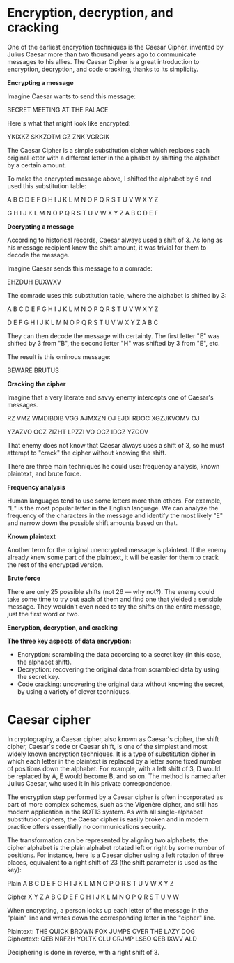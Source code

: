 # Encryption, decryption, and cracking

One of the earliest encryption techniques is the Caesar Cipher, invented by Julius Caesar more than two thousand years ago to communicate messages to his allies.
The Caesar Cipher is a great introduction to encryption, decryption, and code cracking, thanks to its simplicity.

**Encrypting a message**


Imagine Caesar wants to send this message:

SECRET MEETING AT THE PALACE

Here's what that might look like encrypted:

YKIXKZ SKKZOTM GZ ZNK VGRGIK


The Caesar Cipher is a simple substitution cipher which replaces each original letter with a different letter in the alphabet by shifting the alphabet by a certain amount.


To make the encrypted message above, I shifted the alphabet by 6 and used this substitution table:


A	B	C	D	E	F	G	H	I	J	K	L	M	N	O	P	Q	R	S	T	U	V	W	X	Y	Z


G	H	I	J	K	L	M	N	O	P	Q	R	S	T	U	V	W	X	Y	Z	A	B	C	D	E	F



**Decrypting a message**


According to historical records, Caesar always used a shift of 3. As long as his message recipient knew the shift amount, it was trivial for them to decode the message.


Imagine Caesar sends this message to a comrade:


EHZDUH EUXWXV


The comrade uses this substitution table, where the alphabet is shifted by 3:


A	B	C	D	E	F	G	H	I	J	K	L	M	N	O	P	Q	R	S	T	U	V	W	X	Y	Z


D	E	F	G	H	I	J	K	L	M	N	O	P	Q	R	S	T	U	V	W	X	Y	Z	A	B	C


They can then decode the message with certainty. The first letter "E" was shifted by 3 from "B", the second letter "H" was shifted by 3 from "E", etc.

The result is this ominous message:


BEWARE BRUTUS



**Cracking the cipher**


Imagine that a very literate and savvy enemy intercepts one of Caesar's messages.


RZ VMZ WMDIBDIB VGG AJMXZN OJ EJDI RDOC XGZJKVOMV OJ

YZAZVO OCZ ZIZHT LPZZI VO OCZ IDGZ YZGOV


That enemy does not know that Caesar always uses a shift of 3, so he must attempt to "crack" the cipher without knowing the shift.

There are three main techniques he could use: frequency analysis, known plaintext, and brute force.


**Frequency analysis**


Human languages tend to use some letters more than others. For example, "E" is the most popular letter in the English language. We can analyze the frequency of the characters in the message and identify the most likely "E" and narrow down the possible shift amounts based on that.


**Known plaintext**


Another term for the original unencrypted message is plaintext. If the enemy already knew some part of the plaintext, it will be easier for them to crack the rest of the encrypted version.


**Brute force**


There are only 25 possible shifts (not 26 — why not?). The enemy could take some time to try out each of them and find one that yielded a sensible message. They wouldn't even need to try the shifts on the entire message, just the first word or two.


**Encryption, decryption, and cracking**


**The three key aspects of data encryption:**


* Encryption: scrambling the data according to a secret key (in this case, the alphabet shift).
* Decryption: recovering the original data from scrambled data by using the secret key.
* Code cracking: uncovering the original data without knowing the secret, by using a variety of clever techniques.


# Caesar cipher


In cryptography, a Caesar cipher, also known as Caesar's cipher, the shift cipher, Caesar's code or Caesar shift, is one of the simplest and most widely known encryption techniques. It is a type of substitution cipher in which each letter in the plaintext is replaced by a letter some fixed number of positions down the alphabet. For example, with a left shift of 3, D would be replaced by A, E would become B, and so on. The method is named after Julius Caesar, who used it in his private correspondence.

The encryption step performed by a Caesar cipher is often incorporated as part of more complex schemes, such as the Vigenère cipher, and still has modern application in the ROT13 system. As with all single-alphabet substitution ciphers, the Caesar cipher is easily broken and in modern practice offers essentially no communications security.

The transformation can be represented by aligning two alphabets; the cipher alphabet is the plain alphabet rotated left or right by some number of positions. For instance, here is a Caesar cipher using a left rotation of three places, equivalent to a right shift of 23 (the shift parameter is used as the key):

Plain	A	B	C	D	E	F	G	H	I	J	K	L	M	N	O	P	Q	R	S	T	U	V	W	X	Y	Z


Cipher	X	Y	Z	A	B	C	D	E	F	G	H	I	J	K	L	M	N	O	P	Q	R	S	T	U	V	W


When encrypting, a person looks up each letter of the message in the "plain" line and writes down the corresponding letter in the "cipher" line.

Plaintext:  THE QUICK BROWN FOX JUMPS OVER THE LAZY DOG
Ciphertext: QEB NRFZH YOLTK CLU GRJMP LSBO QEB IXWV ALD

Deciphering is done in reverse, with a right shift of 3.